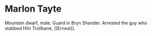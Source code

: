 # Marlon Tayte
Mountain dwarf, male. Guard in Bryn Shander.
Arrested the guy who stabbed Hiln Trollbane, [[Ernest]].